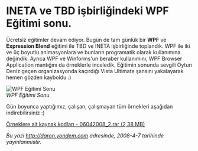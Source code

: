 # INETA ve TBD işbirliğindeki WPF Eğitimi sonu. 

Ücretsiz eğitimler devam ediyor. Bugün de tam günlük bir **WPF** ve
**Expression Blend** eğitimi ile TBD ve INETA işbirliğinde toplandık.
WPF ile iki ve üç boyutlu animasyonlara ve bunların programatik olarak
kullanımına değindik. Ayrıca WPF ve Winforms'un beraber kullanımını, WPF
Browser Application mantığını da örneklerle inceledik. Eğitimin sonunda
sevgili Oytun Deniz geçen organizasyonda kaçırdığı Vista Ultimate
şansını yakalayarak hemen gözden kayboldu :)

![WPF Eğitimi
Sonu](../media/INETA_ve_TBD_isbirligindeki_WPF_Egitimi_sonu/06042008_1.jpg)\
*WPF Eğitimi Sonu*

Gün boyunca yaptığımız, çalışan, çalışmayan tüm örnekleri aşağıdan
indirebilirsiniz :)

[Örneklere ait kaynak kodları - 06042008\_2.rar (2,38
MB)](../media/INETA_ve_TBD_isbirligindeki_WPF_Egitimi_sonu/06042008_2.rar)


*Bu yazi http://daron.yondem.com adresinde, 2008-4-7 tarihinde yayinlanmistir.*